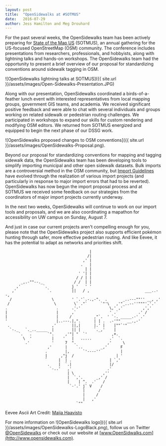 ```yaml
---
layout: post
title:  "OpenSidewalks at #SOTMUS"
date:   2016-07-29
author: Jess Hamilton and Meg Drouhard
---
```


For the past several weeks, the OpenSidewalks team has been actively preparing for [State of the Map US](http://stateofthemap.us/) (SOTMUS), an annual gathering for the US-focused OpenStreetMap (OSM) community.   The conference includes presentations from researchers, professionals, and hobbyists, along with lightning talks and hands-on workshops.  The OpenSidewalks team had the opportunity to present a brief overview of our proposal for standardizing conventions around sidewalk tagging in OSM.

![OpenSidewalks lightning talks at SOTMUS]({{ site.url }}/assets/images/Open-Sidewalks-Presentation.JPG)

Along with our presentation, OpenSidewalks coordinated a birds-of-a-feather lunch event with interested representatives from local mapping groups, government GIS teams, and academia.  We received significant positive feedback and were able to chat with several individuals and groups working on related sidewalk or pedestrian routing challenges.  We participated in workshops to expand our skills for custom rendering and modifying OSM editors.  We returned from SOTMUS energized and equipped to begin the next phase of our DSSG work.

![OpenSidewalks proposed changes to OSM conventions]({{ site.url }}/assets/images/OpenSidewalks-Proposal.png).  

Beyond our proposal for standardizing conventions for mapping and tagging sidewalk data, the OpenSidewalks team has been developing tools to simplify importing municipal and other open sidewalk datasets.  Bulk imports are a controversial method in the OSM community, but [Import Guidelines](http://wiki.openstreetmap.org/wiki/Import/Guidelines) have evolved through the realization of various import projects (and particularly in response to major import errors that had to be reverted).  OpenSidewalks has now begun the import proposal process and at SOTMUS we received some feedback on our strategies from the coordinators of major import projects currently underway.

In the next two weeks, OpenSidewalks will continue to work on our import tools and proposals, and we are also coordinating a mapathon for accessibility on UW campus on Sunday, August 7.  
 
And just in case our current projects aren't compelling enough for you, please note that the OpenSidewalks project also supports efficient pokémon hunting through safer, more effective pedestrian routing.  And like Eevee, it has the potential to adapt as networks and priorities shift.
 
	                                      |
	                                     /|
	                                   ,' |
	                                  .   |
	                                    | |
	                                 ' '| |
	                                / / | |
	       _,.-""--._              / /  | |
	     ,'          `.           j '   ' '
	   ,'              `.         ||   / ,                         ___..--,
	  /                  \        ' `.'`.-.,-".  .       _..---""'' __, ,'
	 /                    \        \` ."`      `"'\   ,'"_..--''"""'.'.'
	.                      .      .'-'             \,' ,'         ,','
	|                      |      ,`               ' .`         .' /
	|                      |     /          ,"`.  ' `-. _____.-' .'
	'                      |..---.|,".      | | .  .-'""   __.,-'
	 .                   ,'       ||,|      |.' |    |""`'"
	  `-._   `._.._____  |        || |      `._,'    |
	      `.   .       `".     ,'"| "  `'           ,+.
	        \  '         |    '   |   .....        .'  `.
	         .'          '     7  ".              ,'     \
	                   ,'      |    `..        _,'      F
	                  .        |,      `'----''         |
	                  |      ,"j  /                   | '
	                  `     |  | .                 | `,'
	                   .    |  `.|                 |/
	                    `-..'   ,'                .'
	                            | \             ,''
	                            |  `,'.      _,' /
	                            |    | ^.  .'   /
	                             `-'.' j` V    /
	                                   |      /
	                                   |     /
	                                   |   ,'
                                    `""
Eevee Ascii Art Credit: [Maija Haavisto](http://www.fiikus.net/?pokedex)


For more information on ![OpenSidewalks logo]({{ site.url }}/assets/images/OpenSidewalks-LogoBlack.png), follow us on Twitter [@OpenSidewalks](https://twitter.com/opensidewalks) or check out our website at [www.OpenSidwalks.com](http://www.opensidewalks.com).